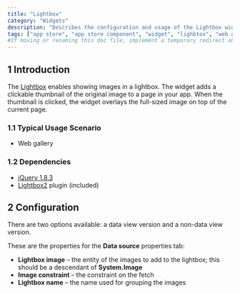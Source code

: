 ```yaml
---
title: "Lightbox"
category: "Widgets"
description: "Describes the configuration and usage of the Lightbox widget, which is available in the Mendix App Store."
tags: ["app store", "app store component", "widget", "lighbtox", "web gallery", "platform support"]
#If moving or renaming this doc file, implement a temporary redirect and let the respective team know they should update the URL in the product. See Mapping to Products for more details.
---
```


## 1 Introduction

The [Lightbox](https://appstore.home.mendix.com/link/app/827/) enables showing images in a lightbox. The widget adds a clickable thumbnail of the original image to a page in your app. When the thumbnail is clicked, the widget overlays the full-sized image on top of the current page.

### 1.1 Typical Usage Scenario

* Web gallery

### 1.2 Dependencies

* [jQuery 1.8.3](https://blog.jquery.com/2012/11/13/jquery-1-8-3-released/)
* [Lightbox2](https://github.com/lokesh/lightbox2) plugin (included)

## 2 Configuration

There are two options available: a data view version and a non-data view version.

These are the properties for the **Data source** properties tab:

* **Lightbox image** – the entity of the images to add to the lightbox; this should be a descendant of **System.Image**
* **Image constraint** – the constraint on the fetch
* **Lightbox name** – the name used for grouping the images
